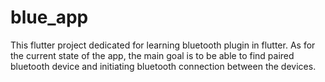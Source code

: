 # blue_app

This flutter project dedicated for learning bluetooth plugin in flutter. As for the current state of the app, the main goal is to be able to find paired bluetooth device and initiating bluetooth connection between the devices.

